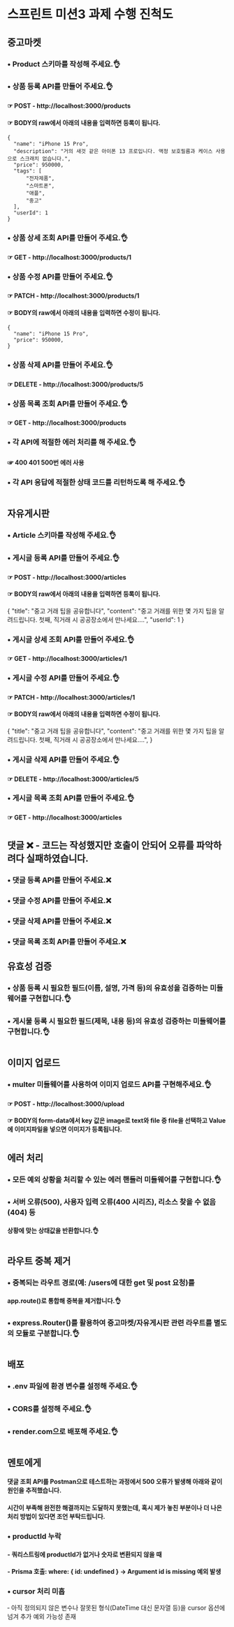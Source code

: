 # 스프린트 미션3 과제 수행 진척도

## 중고마켓
### • Product 스키마를 작성해 주세요.👌

### • 상품 등록 API를 만들어 주세요.👌
####  ☞ POST - http://localhost:3000/products
####  ☞ BODY의 raw에서 아래의 내용을 입력하면 등록이 됩니다.
    {
      "name": "iPhone 15 Pro",
      "description": "거의 새것 같은 아이폰 13 프로입니다. 액정 보호필름과 케이스 사용으로 스크래치 없습니다.",
      "price": 950000,
      "tags": [
          "전자제품",
          "스마트폰",
          "애플",
          "중고"
      ],
      "userId": 1
    }  

### • 상품 상세 조회 API를 만들어 주세요.👌
####  ☞ GET - http://localhost:3000/products/1

### • 상품 수정 API를 만들어 주세요.👌
####  ☞ PATCH - http://localhost:3000/products/1
####  ☞ BODY의 raw에서 아래의 내용을 입력하면 수정이 됩니다.
    {
      "name": "iPhone 15 Pro",
      "price": 950000,
    }

### • 상품 삭제 API를 만들어 주세요.👌
####  ☞ DELETE - http://localhost:3000/products/5

### • 상품 목록 조회 API를 만들어 주세요.👌
####  ☞ GET - http://localhost:3000/products

### • 각 API에 적절한 에러 처리를 해 주세요.👌
####  ☞ 400 401 500번 에러 사용

### • 각 API 응답에 적절한 상태 코드를 리턴하도록 해 주세요.👌

#
## 자유게시판
### • Article 스키마를 작성해 주세요.👌

### • 게시글 등록 API를 만들어 주세요.👌
####  ☞ POST - http://localhost:3000/articles
####  ☞ BODY의 raw에서 아래의 내용을 입력하면 등록이 됩니다.
  {
    "title": "중고 거래 팁을 공유합니다",
    "content": "중고 거래를 위한 몇 가지 팁을 알려드립니다. 첫째, 직거래 시 공공장소에서 만나세요.…",
    "userId": 1
  }

### • 게시글 상세 조회 API를 만들어 주세요.👌
####  ☞ GET - http://localhost:3000/articles/1

### • 게시글 수정 API를 만들어 주세요.👌
####  ☞ PATCH - http://localhost:3000/articles/1
#### ☞ BODY의 raw에서 아래의 내용을 입력하면 수정이 됩니다.
  {
    "title": "중고 거래 팁을 공유합니다",
    "content": "중고 거래를 위한 몇 가지 팁을 알려드립니다. 첫째, 직거래 시 공공장소에서 만나세요.…",
  }

### • 게시글 삭제 API를 만들어 주세요.👌
####  ☞ DELETE - http://localhost:3000/articles/5

### • 게시글 목록 조회 API를 만들어 주세요.👌
####  ☞ GET - http://localhost:3000/articles

#
## 댓글 ❌ - 코드는 작성했지만 호출이 안되어 오류를 파악하려다 실패하였습니다.
### • 댓글 등록 API를 만들어 주세요.❌
### • 댓글 수정 API를 만들어 주세요.❌
### • 댓글 삭제 API를 만들어 주세요.❌
### • 댓글 목록 조회 API를 만들어 주세요.❌


## 유효성 검증
### • 상품 등록 시 필요한 필드(이름, 설명, 가격 등)의 유효성을 검증하는 미들웨어를 구현합니다.👌
### • 게시물 등록 시 필요한 필드(제목, 내용 등)의 유효성 검증하는 미들웨어를 구현합니다.👌

#
## 이미지 업로드
### • multer 미들웨어를 사용하여 이미지 업로드 API를 구현해주세요.👌
####  ☞ POST - http://localhost:3000/upload
####  ☞ BODY의 form-data에서 key 값은 image로 text와 file 중 file을 선택하고 Value에 이미지파일을 넣으면 이미지가 등록됩니다.

#
## 에러 처리
### • 모든 예외 상황을 처리할 수 있는 에러 핸들러 미들웨어를 구현합니다.👌
### • 서버 오류(500), 사용자 입력 오류(400 시리즈), 리소스 찾을 수 없음(404) 등 
#### 상황에 맞는 상태값을 반환합니다.👌

#
## 라우트 중복 제거
### • 중복되는 라우트 경로(예: /users에 대한 get 및 post 요청)를 
#### app.route()로 통합해 중복을 제거합니다.👌
### • express.Router()를 활용하여 중고마켓/자유게시판 관련 라우트를 별도의 모듈로 구분합니다.👌

#
## 배포
### • .env 파일에 환경 변수를 설정해 주세요.👌
### • CORS를 설정해 주세요.👌
### • render.com으로 배포해 주세요.👌

#
## 멘토에게
#### 댓글 조회 API를 Postman으로 테스트하는 과정에서 500 오류가 발생해 아래와 같이 원인을 추적했습니다. 
#### 시간이 부족해 완전한 해결까지는 도달하지 못했는데, 혹시 제가 놓친 부분이나 더 나은 처리 방법이 있다면 조언 부탁드립니다.

### • productId 누락
#### ‑ 쿼리스트링에 productId가 없거나 숫자로 변환되지 않을 때
#### ‑ Prisma 호출: where: { id: undefined } → Argument id is missing 예외 발생

### • cursor 처리 미흡
‑ 아직 정의되지 않은 변수나 잘못된 형식(DateTime 대신 문자열 등)을 cursor 옵션에 넘겨 추가 예외 가능성 존재
